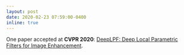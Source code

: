 ```yaml
---
layout: post
date: 2020-02-23 07:59:00-0400
inline: true
---
```

One paper accepted at **CVPR 2020**: [DeepLPF: Deep Local Parametric Filters for Image Enhancement](https://openaccess.thecvf.com/content_CVPR_2020/html/Moran_DeepLPF_Deep_Local_Parametric_Filters_for_Image_Enhancement_CVPR_2020_paper.html).
